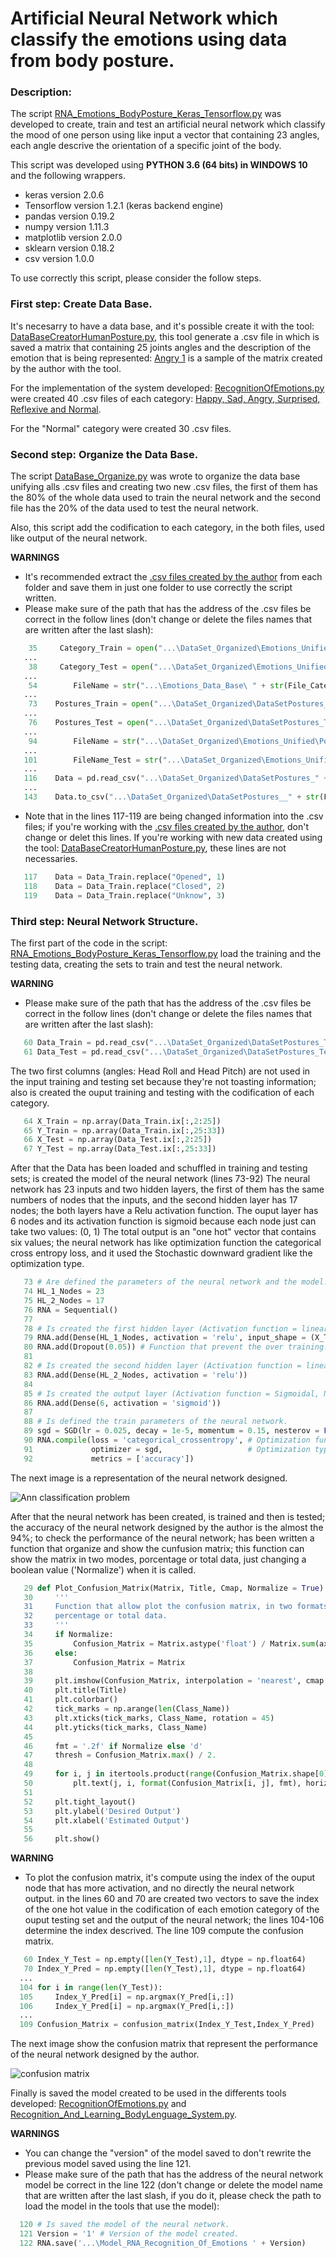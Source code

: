 
# Artificial Neural Network which classify the emotions using data from body posture.

### Description:

The script [RNA_Emotions_BodyPosture_Keras_Tensorflow.py](https://github.com/Ing-Mk-FranJa07/SYSTEM-OF-HUMAN-HUMANID-INTERACTION-THROUGH-THE-RECOGNITION-AND-LEARNING-OF-BODY-LANGUAGE/blob/master/Nueral%20Networks/Classify%20emotions/RNA_Emotions_BodyPosture_Keras_Tensorflow.py) was developed to create, train and test an artificial neural network which classify the mood of one person using like input 
a vector that containing 23 angles, each angle descrive the orientation of a specific joint of the body. 

This script was developed using **PYTHON 3.6 (64 bits) in WINDOWS 10** and the following wrappers.

* keras version 2.0.6
* Tensorflow version 1.2.1 (keras backend engine)
* pandas version 0.19.2
* numpy version 1.11.3
* matplotlib version 2.0.0
* sklearn version 0.18.2
* csv version 1.0.0

To use correctly this script, please consider the follow steps.

### First step: Create Data Base.

It's necesarry to have a data base, and it's possible create it with the tool: [DataBaseCreatorHumanPosture.py](https://github.com/Ing-Mk-FranJa07/SYSTEM-OF-HUMAN-HUMANID-INTERACTION-THROUGH-THE-RECOGNITION-AND-LEARNING-OF-BODY-LANGUAGE/tree/master/Emotions%20Data%20Base%20Creator), this tool generate a .csv file in which is saved a matrix that containing 25 joints angles and the description of the emotion that is being represented: [Angry 1](https://github.com/Ing-Mk-FranJa07/SYSTEM-OF-HUMAN-HUMANID-INTERACTION-THROUGH-THE-RECOGNITION-AND-LEARNING-OF-BODY-LANGUAGE/blob/master/Emotions%20Data%20Base%20Creator/Emotions%20DataBase/Angry/Angry%201.csv) is a sample of the matrix created by the author with the tool.

For the implementation of the system developed: [RecognitionOfEmotions.py](https://github.com/Ing-Mk-FranJa07/SYSTEM-OF-HUMAN-HUMANID-INTERACTION-THROUGH-THE-RECOGNITION-AND-LEARNING-OF-BODY-LANGUAGE/tree/master/Emotions%20Recognition) were created 40 .csv files of each category: [Happy, Sad, Angry, Surprised, Reflexive and Normal](https://github.com/Ing-Mk-FranJa07/SYSTEM-OF-HUMAN-HUMANID-INTERACTION-THROUGH-THE-RECOGNITION-AND-LEARNING-OF-BODY-LANGUAGE/tree/master/Emotions%20Data%20Base%20Creator/Emotions%20DataBase). 

For the "Normal" category were created 30 .csv files.

### Second step: Organize the Data Base.

The script [DataBase_Organize.py](https://github.com/Ing-Mk-FranJa07/SYSTEM-OF-HUMAN-HUMANID-INTERACTION-THROUGH-THE-RECOGNITION-AND-LEARNING-OF-BODY-LANGUAGE/blob/master/Nueral%20Networks/Classify%20emotions/DataBase_Organize.py) was wrote to organize the data base unifying alls .csv files and creating two new .csv files, the first of them has the 80% of the whole data used to train the neural network and the second file has the 20% of the data used to test the neural network.

Also, this script add the codification to each category, in the both files, used like output of the neural network.

**WARNINGS**
* It's recommended extract the [.csv files created by the author](https://github.com/Ing-Mk-FranJa07/SYSTEM-OF-HUMAN-HUMANID-INTERACTION-THROUGH-THE-RECOGNITION-AND-LEARNING-OF-BODY-LANGUAGE/tree/master/Emotions%20Data%20Base%20Creator/Emotions%20DataBase) from each folder and save them in just one folder to use correctly the script written.
* Please make sure of the path that has the address of the .csv files be correct in the follow lines (don't change or delete the files names that are written after the last slash):
```python
    35     Category_Train = open("...\DataSet_Organized\Emotions_Unified\Postures_Train " + str(File_Code) + ".csv", "w") 
   ...
    38     Category_Test = open("...\DataSet_Organized\Emotions_Unified\Postures_Test " + str(File_Code) + ".csv", "w") 
   ...
    54        FileName = str("...\Emotions_Data_Base\ " + str(File_Category) + " " + str(F) + ".csv")            
   ...
    73    Postures_Train = open("...\DataSet_Organized\DataSetPostures_Train.csv", "w") 
   ...
    76    Postures_Test = open("...\DataSet_Organized\DataSetPostures_Test.csv", "w") 
   ...
    94        FileName = str("...\DataSet_Organized\Emotions_Unified\Postures_Train " + str(F) + ".csv")          
   ...
   101        FileName_Test = str("...\DataSet_Organized\Emotions_Unified\Postures_Test " + str(F) + ".csv")    
   ...
   116    Data = pd.read_csv("...\DataSet_Organized\DataSetPostures_" + str(File_Type) + ".csv", header = 0)
   ...
   143    Data.to_csv("...\DataSet_Organized\DataSetPostures__" + str(File_Type) + ".csv", header = True)
 ``` 
 * Note that in the lines 117-119 are being changed information into the .csv files; if you're working with the [.csv files created by the author](https://github.com/Ing-Mk-FranJa07/SYSTEM-OF-HUMAN-HUMANID-INTERACTION-THROUGH-THE-RECOGNITION-AND-LEARNING-OF-BODY-LANGUAGE/tree/master/Emotions%20Data%20Base%20Creator/Emotions%20DataBase), don't change or delet this lines. If you're working with new data created using the tool: [DataBaseCreatorHumanPosture.py](https://github.com/Ing-Mk-FranJa07/SYSTEM-OF-HUMAN-HUMANID-INTERACTION-THROUGH-THE-RECOGNITION-AND-LEARNING-OF-BODY-LANGUAGE/tree/master/Emotions%20Data%20Base%20Creator), these lines are not necessaries.
 ```python
    117    Data = Data_Train.replace("Opened", 1)
    118    Data = Data_Train.replace("Closed", 2)
    119    Data = Data_Train.replace("Unknow", 3)
 ```
### Third step: Neural Network Structure.

The first part of the code in the script: [RNA_Emotions_BodyPosture_Keras_Tensorflow.py](https://github.com/Ing-Mk-FranJa07/SYSTEM-OF-HUMAN-HUMANID-INTERACTION-THROUGH-THE-RECOGNITION-AND-LEARNING-OF-BODY-LANGUAGE/blob/master/Nueral%20Networks/Classify%20emotions/RNA_Emotions_BodyPosture_Keras_Tensorflow.py) load the training and the testing data, creating the sets to train and test the neural network. 

**WARNING**
* Please make sure of the path that has the address of the .csv files be correct in the follow lines (don't change or delete the files names that are written after the last slash):
```python
   60 Data_Train = pd.read_csv("...\DataSet_Organized\DataSetPostures_Train.csv", header = 0, index_col = 0)
   61 Data_Test = pd.read_csv("...\DataSet_Organized\DataSetPostures_Test.csv", header = 0, index_col = 0)
```
The two first columns (angles: Head Roll and Head Pitch) are not used in the input training and testing set because they're not toasting information; also is created the ouput training and testing with the codification of each category.
```python
   64 X_Train = np.array(Data_Train.ix[:,2:25]) 
   65 Y_Train = np.array(Data_Train.ix[:,25:33])
   66 X_Test = np.array(Data_Test.ix[:,2:25])
   67 Y_Test = np.array(Data_Test.ix[:,25:33])
```
After that the Data has been loaded and schuffled in training and testing sets; is created the model of the neural network (lines 73-92) The neural network has 23 inputs and two hidden layers, the first of them has the same numbers of nodes that the inputs, and the second hidden layer has 17 nodes; the both layers have a Relu activation function. The ouput layer has 6 nodes and its activation function is sigmoid because each node just can take two values: (0, 1) The total output is an "one hot" vector that contains six values; the neural network has like optimization function the categorical cross entropy loss, and it used the Stochastic downward gradient like the optimization type. 
```python
   73 # Are defined the parameters of the neural network and the model.
   74 HL_1_Nodes = 23
   75 HL_2_Nodes = 17
   76 RNA = Sequential()
   77
   78 # Is created the first hidden layer (Activation function = linear rectified, Nodes = 23) 
   79 RNA.add(Dense(HL_1_Nodes, activation = 'relu', input_shape = (X_Train.shape[1],))) 
   80 RNA.add(Dropout(0.05)) # Function that prevent the over training.
   81
   82 # Is created the second hidden layer (Activation function = linear rectified, Nodes = 17)
   83 RNA.add(Dense(HL_2_Nodes, activation = 'relu')) 
   84
   85 # Is created the output layer (Activation function = Sigmoidal, Nodes = 6)
   86 RNA.add(Dense(6, activation = 'sigmoid')) 
   87
   88 # Is defined the train parameters of the neural network.
   89 sgd = SGD(lr = 0.025, decay = 1e-5, momentum = 0.15, nesterov = False)
   90 RNA.compile(loss = 'categorical_crossentropy', # Optimization function.
   91             optimizer = sgd,                   # Optimization type: Stochastic downward gradient
   92             metrics = ['accuracy'])
```
The next image is a representation of the neural network designed.

![Ann classification problem](https://user-images.githubusercontent.com/31509775/32282186-e80f7e7a-beee-11e7-85a2-af58946356f5.PNG)

After that the neural network has been created, is trained and then is tested; the accuracy of the neural network designed by the author is the almost the 94%; to check the performance of the neural network; has been written a function that organize and show the cunfusion matrix; this function can show the matrix in two modes, porcentage or total data, just changing a boolean value ('Normalize') when it is called. 
```python
   29 def Plot_Confusion_Matrix(Matrix, Title, Cmap, Normalize = True):
   30     '''
   31     Function that allow plot the confusion matrix, in two formats, 
   32     percentage or total data.
   33     '''
   34     if Normalize:
   35         Confusion_Matrix = Matrix.astype('float') / Matrix.sum(axis=1)[:, np.newaxis]
   36     else:
   37         Confusion_Matrix = Matrix
   38
   39     plt.imshow(Confusion_Matrix, interpolation = 'nearest', cmap = Cmap)
   40     plt.title(Title)
   41     plt.colorbar()
   42     tick_marks = np.arange(len(Class_Name))
   43     plt.xticks(tick_marks, Class_Name, rotation = 45)
   44     plt.yticks(tick_marks, Class_Name)
   45
   46     fmt = '.2f' if Normalize else 'd' 
   47     thresh = Confusion_Matrix.max() / 2.
   48
   49     for i, j in itertools.product(range(Confusion_Matrix.shape[0]), range(Confusion_Matrix.shape[1])):
   50         plt.text(j, i, format(Confusion_Matrix[i, j], fmt), horizontalalignment = "center", color = "white" if Confusion_Matrix[i,j] > thresh else "black")
   51
   52     plt.tight_layout()
   53     plt.ylabel('Desired Output')
   54     plt.xlabel('Estimated Output')
   55
   56     plt.show()
```
**WARNING**
* To plot the confusion matrix, it's compute using the index of the ouput node that has more activation, and no directly the neural network output. in the lines 60 and 70 are created two vectors to save the index of the one hot value in the codification of each emotion category of the ouput testing set and the output of the neural network; the lines 104-106 determine the index descrived. The line 109 compute the confusion matrix.
```python
   60 Index_Y_Test = np.empty([len(Y_Test),1], dtype = np.float64)
   70 Index_Y_Pred = np.empty([len(Y_Test),1], dtype = np.float64)
  ...
  104 for i in range(len(Y_Test)):
  105     Index_Y_Pred[i] = np.argmax(Y_Pred[i,:])     
  106     Index_Y_Pred[i] = np.argmax(Y_Pred[i,:])
  ...
  109 Confusion_Matrix = confusion_matrix(Index_Y_Test,Index_Y_Pred)
```
The next image show the confusion matrix that represent the performance of the neural network designed by the author.

![confusion matrix](https://user-images.githubusercontent.com/31509775/32284284-bf32ebda-bef4-11e7-820e-b14aba8524b3.png)

Finally is saved the model created to be used in the differents tools developed: [RecognitionOfEmotions.py](https://github.com/Ing-Mk-FranJa07/SYSTEM-OF-HUMAN-HUMANID-INTERACTION-THROUGH-THE-RECOGNITION-AND-LEARNING-OF-BODY-LANGUAGE/tree/master/Emotions%20Recognition) and [Recognition_And_Learning_BodyLenguage_System.py](https://github.com/Ing-Mk-FranJa07/SYSTEM-OF-HUMAN-HUMANID-INTERACTION-THROUGH-THE-RECOGNITION-AND-LEARNING-OF-BODY-LANGUAGE/tree/master/Complet%20Project).

**WARNINGS**
* You can change the "version" of the model saved to don't rewrite the previous model saved using the line 121.
* Please make sure of the path that has the address of the neural network model be correct in the line 122 (don't change or delete the model name that are written after the last slash, if you do it, please check the path to load the model in the tools that use the model):
```python
  120 # Is saved the model of the neural network.
  121 Version = '1' # Version of the model created.
  122 RNA.save('...\Model_RNA_Recognition_Of_Emotions ' + Version)
```





